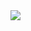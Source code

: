 <img src ="https://github.com/vistadataproject/documents/blob/master/Background/vha_data_portal/vha_data_portal_01.png">




